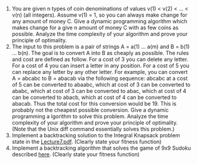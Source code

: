 1. You are given n types of coin denominations of values v(1) < v(2) < ... < v(n) (all integers). Assume v(1) = 1,
so you can always make change for any amount of money C.  Give a dynamic programming algorithm which makes change for a give
n amount of money C with as few coins as possible. Analyze the time complexity of your algorithm and
prove your principle of optimality.
2. The input to this problem is a pair of strings A = a(1) ... a(m) and B = b(1) ... b(n). The goal is
to convert A into B as cheaply as possible. The rules and cost are defined as follow. For a cost of 3
you can delete any letter. For a cost of 4 you can insert a letter in any position. For a cost of 5 you
can replace any letter by any other letter. For example, you can convert A = abcabc to B = abacab
via the following sequence: abcabc at a cost of 5 can be converted to abaabc, which at cost of 3 can be converted to
ababc, which at cost of 3 can be converted to abac, which at cost of 4 can be converted to abacb,
which at cost of 4 can be converted to abacab. Thus the total cost for this conversion would be 19.
This is probably not the cheapest possible conversion. Give a dynamic programming a lgorithm to solve this problem.
Analyze the time complexity of your algorithm and prove your principle of optimality.
(Note that the Unix diff command essentially solves this problem.)
3. Implement a backtracking solution to the Integral Knapsack problem state in the [Lecture7.pdf](https://github.com/GWU-KIM-CSCI/6212-Fall-2015/blob/master/lectures/lecture7.pdf). (Clearly state your fitness function)
4. Implement a backtracking algorithm that solves the game of 9x9 Sudoku described [here](http://en.wikipedia.org/wiki/Sudoku). (Clearly state your fitness function)
